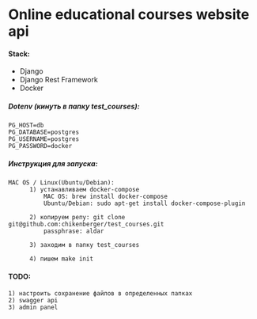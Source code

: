 # Online educational courses website api

#### Stack:
- Django
- Django Rest Framework
- Docker
##### Dotenv (кинуть в папку test_courses):
    PG_HOST=db
    PG_DATABASE=postgres
    PG_USERNAME=postgres
    PG_PASSWORD=docker


##### Инструкция для запуска:
    MAC OS / Linux(Ubuntu/Debian):
          1) устанавливаем docker-compose
              MAC OS: brew install docker-compose
              Ubuntu/Debian: sudo apt-get install docker-compose-plugin
              
          2) копируем репу: git clone git@github.com:chikenberger/test_courses.git
              passphrase: aldar
              
          3) заходим в папку test_courses
          
          4) пишем make init


#### TODO:
    1) настроить сохранение файлов в определенных папках
    2) swagger api
    3) admin panel
